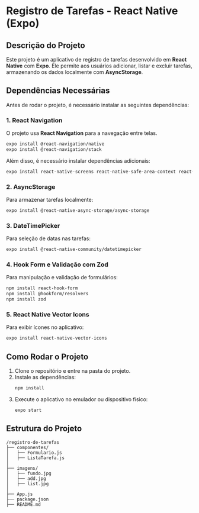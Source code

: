# Registro de Tarefas - React Native (Expo)

## Descrição do Projeto
Este projeto é um aplicativo de registro de tarefas desenvolvido em **React Native** com **Expo**. Ele permite aos usuários adicionar, listar e excluir tarefas, armazenando os dados localmente com **AsyncStorage**.

## Dependências Necessárias
Antes de rodar o projeto, é necessário instalar as seguintes dependências:

### 1. React Navigation
O projeto usa **React Navigation** para a navegação entre telas.
```sh
expo install @react-navigation/native
expo install @react-navigation/stack
```
Além disso, é necessário instalar dependências adicionais:
```sh
expo install react-native-screens react-native-safe-area-context react-native-gesture-handler react-native-reanimated
```

### 2. AsyncStorage
Para armazenar tarefas localmente:
```sh
expo install @react-native-async-storage/async-storage
```

### 3. DateTimePicker
Para seleção de datas nas tarefas:
```sh
expo install @react-native-community/datetimepicker
```

### 4. Hook Form e Validação com Zod
Para manipulação e validação de formulários:
```sh
npm install react-hook-form
npm install @hookform/resolvers
npm install zod
```

### 5. React Native Vector Icons
Para exibir ícones no aplicativo:
```sh
expo install react-native-vector-icons
```

## Como Rodar o Projeto
1. Clone o repositório e entre na pasta do projeto.
2. Instale as dependências:
   ```sh
   npm install
   ```
3. Execute o aplicativo no emulador ou dispositivo físico:
   ```sh
   expo start
   ```

## Estrutura do Projeto
```
/registro-de-tarefas
├── componentes/
│   ├── Formulario.js
│   ├── ListaTarefa.js
│
├── imagens/
│   ├── fundo.jpg
│   ├── add.jpg
│   ├── list.jpg
│
├── App.js
├── package.json
├── README.md
```



